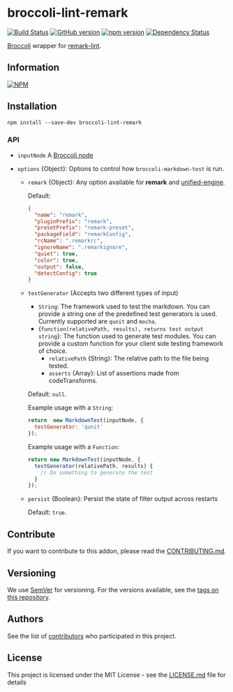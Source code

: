 # broccoli-lint-remark

[![Build Status](https://travis-ci.org/BBVAEngineering/broccoli-lint-remark.svg?branch=master)](https://travis-ci.org/BBVAEngineering/broccoli-lint-remark)
[![GitHub version](https://badge.fury.io/gh/BBVAEngineering%2Fbroccoli-lint-remark.svg)](https://badge.fury.io/gh/BBVAEngineering%2Fbroccoli-lint-remark)
[![npm version](https://badge.fury.io/js/broccoli-lint-remark.svg)](https://badge.fury.io/js/broccoli-lint-remark)
[![Dependency Status](https://david-dm.org/BBVAEngineering/broccoli-lint-remark.svg)](https://david-dm.org/BBVAEngineering/broccoli-lint-remark)

[Broccoli](https://github.com/broccolijs/broccoli) wrapper for [remark-lint](https://github.com/remarkjs/remark-lint).

## Information

[![NPM](https://nodei.co/npm/broccoli-lint-remark.png?downloads=true&downloadRank=true)](https://nodei.co/npm/broccoli-lint-remark/)

## Installation

```
npm install --save-dev broccoli-lint-remark
```

### API

- `inputNode` A [Broccoli node](https://github.com/broccolijs/broccoli/blob/master/docs/node-api.md)

- `options` {Object}: Options to control how `broccoli-markdown-test` is run.

  - `remark` {Object}: Any option available for **remark** and [unified-engine](https://github.com/unifiedjs/unified-engine). 

    Default: 
    ```json
    {
      "name": "remark",
      "pluginPrefix": "remark",
      "presetPrefix": "remark-preset",
      "packageField": "remarkConfig",
      "rcName": ".remarkrc",
      "ignoreName": ".remarkignore",
      "quiet": true,
      "color": true,
      "output": false,
      "detectConfig": true
    }
    ```

  - `testGenerator` (Accepts two different types of input)
    - `String`: The framework used to test the markdown. You can provide a string one of the predefined test generators is used. Currently supported are `qunit` and `mocha`.
    - {`function(relativePath, results), returns test output string`}: The function used to generate test modules. You can provide a custom function for your client side testing framework of choice.
      - `relativePath` {String}: The relative path to the file being tested.
      - `asserts` {Array}: List of assertions made from codeTransforms.

    Default: `null`.

    Example usage with a `String`:

    ```javascript
    return  new MarkdownTest(inputNode, {
      testGenerator: 'qunit'
    });
    ```

    Example usage with a `Function`:

    ```javascript
    return new MarkdownTest(inputNode, {
      testGenerator(relativePath, results) {
        // Do something to generate the test
      }
    });
    ```

  - `persist` {Boolean}: Persist the state of filter output across restarts

    Default: `true`.

## Contribute

If you want to contribute to this addon, please read the [CONTRIBUTING.md](CONTRIBUTING.md).

## Versioning

We use [SemVer](http://semver.org/) for versioning. For the versions available, see the [tags on this repository](https://github.com/BBVAEngineering/broccoli-lint-remark/tags).

## Authors

See the list of [contributors](https://github.com/BBVAEngineering/broccoli-lint-remark/graphs/contributors) who participated in this project.

## License

This project is licensed under the MIT License - see the [LICENSE.md](LICENSE.md) file for details
